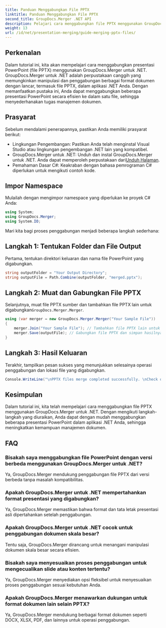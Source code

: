 ```yaml
---
title: Panduan Menggabungkan File PPTX
linktitle: Panduan Menggabungkan File PPTX
second_title: GroupDocs.Merger .NET API
description: Pelajari cara menggabungkan file PPTX menggunakan GroupDocs.Merger untuk .NET. Sederhanakan manajemen dokumen dengan pustaka .NET yang canggih ini.
weight: 13
url: /id/net/presentation-merging/guide-merging-pptx-files/
---
```

## Perkenalan
Dalam tutorial ini, kita akan mempelajari cara menggabungkan presentasi PowerPoint (file PPTX) menggunakan GroupDocs.Merger untuk .NET. GroupDocs.Merger untuk .NET adalah perpustakaan canggih yang memungkinkan manipulasi dan penggabungan berbagai format dokumen dengan lancar, termasuk file PPTX, dalam aplikasi .NET Anda. Dengan memanfaatkan pustaka ini, Anda dapat menggabungkan beberapa presentasi PowerPoint secara efisien ke dalam satu file, sehingga menyederhanakan tugas manajemen dokumen.
## Prasyarat
Sebelum mendalami penerapannya, pastikan Anda memiliki prasyarat berikut:
- Lingkungan Pengembangan: Pastikan Anda telah menginstal Visual Studio atau lingkungan pengembangan .NET lain yang kompatibel.
- GroupDocs.Merger untuk .NET: Unduh dan instal GroupDocs.Merger untuk .NET. Anda dapat memperoleh perpustakaan dari[Unduh Halaman](https://releases.groupdocs.com/merger/net/).
- Pemahaman Dasar C#: Keakraban dengan bahasa pemrograman C# diperlukan untuk mengikuti contoh kode.

## Impor Namespace
Mulailah dengan mengimpor namespace yang diperlukan ke proyek C# Anda:
```csharp
using System; 
using GroupDocs.Merger;
using System.IO;
```

Mari kita bagi proses penggabungan menjadi beberapa langkah sederhana:
## Langkah 1: Tentukan Folder dan File Output
Pertama, tentukan direktori keluaran dan nama file PowerPoint yang digabungkan.
```csharp
string outputFolder = "Your Output Directory";
string outputFile = Path.Combine(outputFolder, "merged.pptx");
```
## Langkah 2: Muat dan Gabungkan File PPTX
 Selanjutnya, muat file PPTX sumber dan tambahkan file PPTX lain untuk digabungkan`GroupDocs.Merger.Merger`.
```csharp
using (var merger = new GroupDocs.Merger.Merger("Your Sample File"))
{
    merger.Join("Your Sample File"); // Tambahkan file PPTX lain untuk digabungkan
    merger.Save(outputFile); // Gabungkan file PPTX dan simpan hasilnya
}
```
## Langkah 3: Hasil Keluaran
Terakhir, tampilkan pesan sukses yang menunjukkan selesainya operasi penggabungan dan lokasi file yang digabungkan.
```csharp
Console.WriteLine("\nPPTX files merge completed successfully. \nCheck output in {0}", outputFolder);
```

## Kesimpulan
Dalam tutorial ini, kita telah mempelajari cara menggabungkan file PPTX menggunakan GroupDocs.Merger untuk .NET. Dengan mengikuti langkah-langkah yang diuraikan, Anda dapat dengan mudah menggabungkan beberapa presentasi PowerPoint dalam aplikasi .NET Anda, sehingga meningkatkan kemampuan manajemen dokumen.

## FAQ
### Bisakah saya menggabungkan file PowerPoint dengan versi berbeda menggunakan GroupDocs.Merger untuk .NET?
Ya, GroupDocs.Merger mendukung penggabungan file PPTX dari versi berbeda tanpa masalah kompatibilitas.
### Apakah GroupDocs.Merger untuk .NET mempertahankan format presentasi yang digabungkan?
Ya, GroupDocs.Merger memastikan bahwa format dan tata letak presentasi asli dipertahankan setelah penggabungan.
### Apakah GroupDocs.Merger untuk .NET cocok untuk penggabungan dokumen skala besar?
Tentu saja, GroupDocs.Merger dirancang untuk menangani manipulasi dokumen skala besar secara efisien.
### Bisakah saya menyesuaikan proses penggabungan untuk mengecualikan slide atau konten tertentu?
Ya, GroupDocs.Merger menyediakan opsi fleksibel untuk menyesuaikan proses penggabungan sesuai kebutuhan Anda.
### Apakah GroupDocs.Merger menawarkan dukungan untuk format dokumen lain selain PPTX?
Ya, GroupDocs.Merger mendukung berbagai format dokumen seperti DOCX, XLSX, PDF, dan lainnya untuk operasi penggabungan.